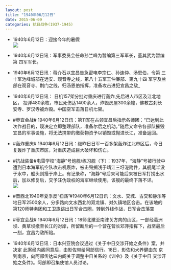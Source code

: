 ```yaml
---
layout: post
title: "1940年06月12日"
date: 2015-06-09
categories: 抗日战争(1937-1945)
---
```


<meta name="referrer" content="no-referrer" />

- 1940年6月12日：迎接今年的暑假 <br/><img src="https://ww3.sinaimg.cn/large/aca367d8jw1et1nlni1bej211q0hlagw.jpg" />

- 1940年6月12日讯：军事委员会任命孙兰峰为暂编第三军军长，董其武为暂编第 四军军长。  

- 1940年6月12日讯：蒋介石以宜昌告急密电李宗仁、孙连仲、汤恩伯，令第 三十军池峰城部在远安、观音寺之线，第八十五军王仲廉部、第九十四 军李及兰部在观音寺、荆门之线，归汤恩伯指挥，准备攻击进犯宜昌之敌_  

- 1940年6月12日讯： 日机157架分批对重庆进行轰炸,先后进人市区及江北地区， 投弹480余枚，市民死伤达1400余人，炸毁房屋300余幢，佛教古刹长 安寺、罗汉寺被炸毁。中国空军击落日机七架。 

- #枣宜会战# 1940年6月12日讯：第11军在占领宜昌后指示各师团：“已达到此次作战目的，现决定立即整理部队，准备尔后之机动。”随后又命令各部队摧毁宜昌的军事设施，将无法携带的缴获物资予以销毁或抛进长江，准备返回。 

- #轰炸重庆# 1940年6月12日讯：继昨日日军一百多架轰炸江北市区后，今日复轰炸了重庆市区，对重庆造成巨大破坏和伤亡。 

- #抗战装备#电雷学校“海静”号炮舰/练习舰（下）：1937年，“海静”号被行驶中遭到日本海军航空队攻击机轰炸，被击毁搁浅于靖江三圩港附件，其舰尾半没于水中，船头则搭于岸上。有记录称，“海静”号后来可能后来被日军打捞出水后，加以修复后，交予汪伪政权的海军继续使用，该舰的最终下落不详。 <br/><img src="https://ww2.sinaimg.cn/large/aca367d8jw1et12ssfy2oj20b40760t1.jpg" />

- #晋西北1940年夏季反“扫荡”#1940年6月12日讯：文水、交城、古交和静乐等地日军2500余人，分多路向文水西北的双龙镇、对久镇地区合击。在该地的第120师特务团和工卫旅跳出日军合击圈，转到外线作战，日军合击落空 

- #枣宜会战# 1940年6月12日讯：18师北撤至南津关方向的山区，一部经葛洲坝、黄草坝撤至长江的对岸，所留断后的一个营在营长邓萍指挥下，战至最后一刻，宜昌为敌所陷。 

- 1940年6月12日讯：日本兴亚院会议通过《关于中日交涉开始之条件》案，并决定 此案经内阁同意后，由影佐带给阿部信行。18日，影佐和犬养健由东 京到南京，向阿部传达曰内阁关于调整中日关系的《训令》及《关于中日 交涉开始之条件》。阿部即召集使馆人员讨论。 

